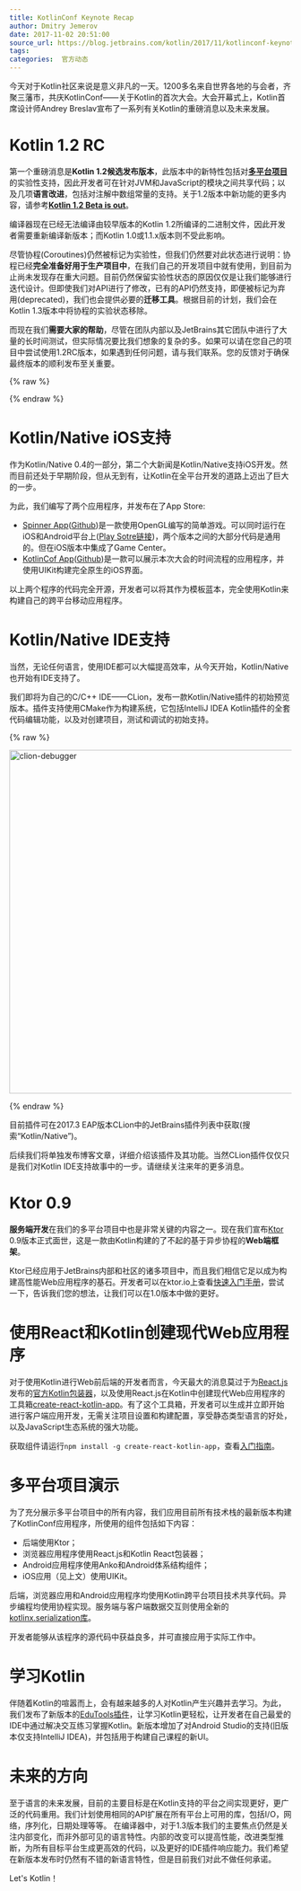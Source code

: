 ```yaml
---
title: KotlinConf Keynote Recap
author: Dmitry Jemerov
date: 2017-11-02 20:51:00
source_url: https://blog.jetbrains.com/kotlin/2017/11/kotlinconf-keynote-recap/
tags: 
categories:  官方动态
---
```


今天对于Kotlin社区来说是意义非凡的一天。1200多名来自世界各地的与会者，齐聚三藩市，共庆KotlinConf——关于Kotlin的首次大会。大会开幕式上，Kotlin首席设计师Andrey Breslav宣布了一系列有关Kotlin的重磅消息以及未来发展。 
# Kotlin 1.2 RC

第一个重磅消息是**Kotlin 1.2候选发布版本**，此版本中的新特性包括对<strong>[多平台项目](http://kotlinlang.org/docs/reference/multiplatform.html)</strong>的实验性支持，因此开发者可在针对JVM和JavaScript的模块之间共享代码；以及几项<strong>语言改进</strong>，包括对注解中数组常量的支持。关于1.2版本中新功能的更多内容，请参考<strong>[Kotlin 1.2 Beta is out](https://github.com/enbandari/KotlinBlogTranslation/blob/master/translated/Kotlin%201.2%20Beta%20is%20out.md)</strong>。  

编译器现在已经无法编译由较早版本的Kotlin 1.2所编译的二进制文件，因此开发者需要重新编译新版本；而Kotlin 1.0或1.1.x版本则不受此影响。  

尽管协程(Coroutines)仍然被标记为实验性，但我们仍然要对此状态进行说明：协程已经**完全准备好用于生产项目中**，在我们自己的开发项目中就有使用，到目前为止尚未发现存在重大问题。目前仍然保留实验性状态的原因仅仅是让我们能够进行迭代设计。但即使我们对API进行了修改，已有的API仍然支持，即便被标记为弃用(deprecated)，我们也会提供必要的**迁移工具**。根据目前的计划，我们会在Kotlin 1.3版本中将协程的实验状态移除。  

而现在我们**需要大家的帮助**，尽管在团队内部以及JetBrains其它团队中进行了大量的长时间测试，但实际情况要比我们想象的复杂的多。如果可以请在您自己的项目中尝试使用1.2RC版本，如果遇到任何问题，请与我们联系。您的反馈对于确保最终版本的顺利发布至关重要。

{% raw %}
<p><span id="more-5407"></span></p>
{% endraw %}

# Kotlin/Native iOS支持

作为Kotlin/Native 0.4的一部分，第二个大新闻是Kotlin/Native支持iOS开发。然而目前还处于早期阶段，但从无到有，让Kotlin在全平台开发的道路上迈出了巨大的一步。  

为此，我们编写了两个应用程序，并发布在了App Store:

* [Spinner App](https://itunes.apple.com/us/app/kotlinconf-spinner/id1291282375?mt=8)([Github](https://github.com/jetbrains/kotlinconf-spinner))是一款使用OpenGL编写的简单游戏。可以同时运行在iOS和Android平台上([Play Sotre链接](https://play.google.com/store/apps/details?id=com.jetbrains.konan_activity2))，两个版本之间的大部分代码是通用的。但在iOS版本中集成了Game Center。
* [KotlinCof App](https://itunes.apple.com/us/app/kotlinconf/id1299196584?mt=8)([Github](https://github.com/jetbrains/kotlinconf-app))是一款可以展示本次大会的时间流程的应用程序，并使用UIKit构建完全原生的iOS界面。

以上两个程序的代码完全开源，开发者可以将其作为模板蓝本，完全使用Kotlin来构建自己的跨平台移动应用程序。

# Kotlin/Native IDE支持

当然，无论任何语言，使用IDE都可以大幅提高效率，从今天开始，Kotlin/Native也开始有IDE支持了。

我们即将为自己的C/C++ IDE——CLion，发布一款Kotlin/Native插件的初始预览版本。插件支持使用CMake作为构建系统，它包括IntelliJ IDEA Kotlin插件的全套代码编辑功能，以及对创建项目，测试和调试的初始支持。

{% raw %}
<p><a href="https://d3nmt5vlzunoa1.cloudfront.net/kotlin/files/2017/11/clion-debugger.png" rel="attachment wp-att-5414"><img alt="clion-debugger" class="alignnone size-full wp-image-5414" height="612" src="https://d3nmt5vlzunoa1.cloudfront.net/kotlin/files/2017/11/clion-debugger.png" width="1600"/></a></p>
{% endraw %}

目前插件可在2017.3 EAP版本CLion中的JetBrains插件列表中获取(搜索“Kotlin/Native”)。  

后续我们将单独发布博客文章，详细介绍该插件及其功能。当然CLion插件仅仅只是我们对Kotlin IDE支持故事中的一步。请继续关注来年的更多消息。

# Ktor 0.9

**服务端开发**在我们的多平台项目中也是非常关键的内容之一。现在我们宣布[Ktor](http://ktor.io/) 0.9版本正式面世，这是一款由Kotlin构建的了不起的基于异步协程的**Web端框架**。

Ktor已经应用于JetBrains内部和社区的诸多项目中，而且我们相信它足以成为构建高性能Web应用程序的基石。开发者可以在ktor.io上查看[快速入门手册](http://ktor.io/quickstart/index.html)，尝试一下，告诉我们您的想法，让我们可以在1.0版本中做的更好。

# 使用React和Kotlin创建现代Web应用程序

对于使用Kotlin进行Web前后端的开发者而言，今天最大的消息莫过于为[React.js](https://reactjs.org/)发布的[官方Kotlin包装器](https://github.com/JetBrains/kotlin-wrappers)，以及使用React.js在Kotlin中创建现代Web应用程序的工具箱[create-react-kotlin-app](https://www.npmjs.com/package/create-react-kotlin-app)。有了这个工具箱，开发者可以生成并立即开始进行客户端应用开发，无需关注项目设置和构建配置，享受静态类型语言的好处，以及JavaScript生态系统的强大功能。  

获取组件请运行`npm install -g create-react-kotlin-app`，查看[入门指南](https://github.com/JetBrains/create-react-kotlin-app/)。

# 多平台项目演示

为了充分展示多平台项目中的所有内容，我们应用目前所有技术栈的最新版本构建了KotlinConf应用程序，所使用的组件包括如下内容：

* 后端使用Ktor；
* 浏览器应用程序使用React.js和Kotlin React包装器；
* Android应用程序使用Anko和Android体系结构组件；
* iOS应用（见上文）使用UIKit。

后端，浏览器应用和Android应用程序均使用Kotlin跨平台项目技术共享代码。异步编程均使用协程实现。服务端与客户端数据交互则使用全新的[kotlinx.serialization库](https://github.com/kotlin/kotlinx.serialization)。  

开发者能够从该程序的源代码中获益良多，并可直接应用于实际工作中。

# 学习Kotlin

伴随着Kotlin的喧嚣而上，会有越来越多的人对Kotlin产生兴趣并去学习。为此，我们发布了新版本的[EduTools插件](https://www.jetbrains.com/education/kotlin-edu/)，让学习Kotlin更轻松，让开发者在自己最爱的IDE中通过解决交互练习掌握Kotlin。新版本增加了对Android Studio的支持(旧版本仅支持IntelliJ IDEA)，并包括用于构建自己课程的新UI。

# 未来的方向

至于语言的未来发展，目前的主要目标是在Kotlin支持的平台之间实现更好，更广泛的代码重用。我们计划使用相同的API扩展在所有平台上可用的库，包括I/O，网络，序列化，日期处理等等。
在编译器中，对于1.3版本我们的主要焦点仍然是关注内部变化，而非外部可见的语言特性。内部的改变可以提高性能，改进类型推断，为所有目标平台生成更高效的代码，以及更好的IDE插件响应能力。我们希望在新版本发布时仍然有不错的新语言特性，但是目前我们对此不做任何承诺。  

Let's Kotlin！
